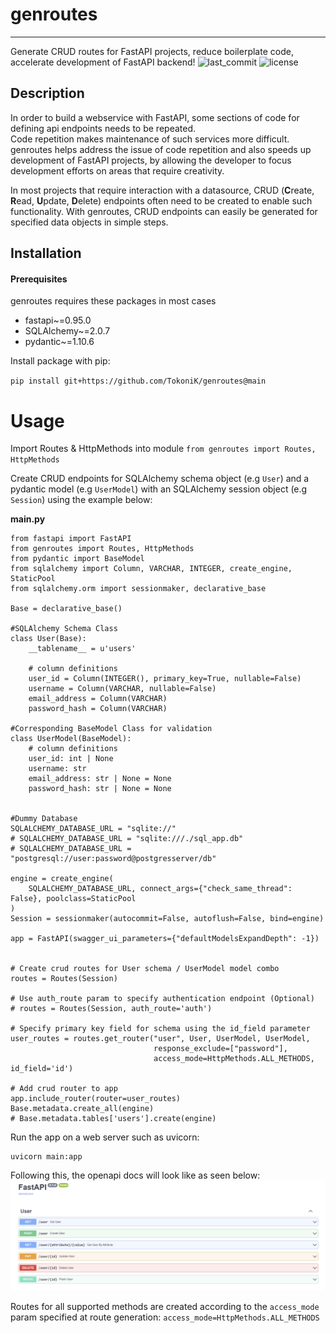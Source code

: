# genroutes

----
Generate CRUD routes for FastAPI projects, reduce boilerplate code, accelerate development of FastAPI backend!
![last_commit](https://img.shields.io/github/last-commit/TokoniK/genroutes?style=)
![license](https://img.shields.io/github/license/TokoniK/genroutes?style=)


## Description
In order to build a webservice with FastAPI, some sections of code for defining api endpoints needs to be repeated.  
Code repetition makes maintenance of such services more difficult.  
genroutes helps address the issue of code repetition and also speeds up development of
FastAPI projects, by allowing the developer to focus development efforts on areas that require creativity.  

In most projects that require interaction with a datasource, CRUD (**C**reate, **R**ead, **U**pdate, **D**elete) endpoints often need to be created to enable
such functionality.
With genroutes, CRUD endpoints can easily be generated for specified data objects in simple steps.

## Installation
####  Prerequisites
genroutes requires these packages in most cases

- fastapi~=0.95.0
- SQLAlchemy~=2.0.7
- pydantic~=1.10.6

Install package with pip:

``pip install git+https://github.com/TokoniK/genroutes@main ``

# Usage
Import Routes & HttpMethods into module
``from genroutes import Routes, HttpMethods``

Create CRUD endpoints for SQLAlchemy schema object (e.g ``User``) and a pydantic model (e.g ``UserModel``)
with an SQLAlchemy session object (e.g ``Session``) using the example below:




**main.py**
```
from fastapi import FastAPI
from genroutes import Routes, HttpMethods
from pydantic import BaseModel
from sqlalchemy import Column, VARCHAR, INTEGER, create_engine, StaticPool
from sqlalchemy.orm import sessionmaker, declarative_base

Base = declarative_base()

#SQLAlchemy Schema Class
class User(Base):
    __tablename__ = u'users'

    # column definitions
    user_id = Column(INTEGER(), primary_key=True, nullable=False)
    username = Column(VARCHAR, nullable=False)
    email_address = Column(VARCHAR)
    password_hash = Column(VARCHAR)

#Corresponding BaseModel Class for validation
class UserModel(BaseModel):
    # column definitions
    user_id: int | None
    username: str
    email_address: str | None = None
    password_hash: str | None = None


#Dummy Database
SQLALCHEMY_DATABASE_URL = "sqlite://"
# SQLALCHEMY_DATABASE_URL = "sqlite:///./sql_app.db"
# SQLALCHEMY_DATABASE_URL = "postgresql://user:password@postgresserver/db"

engine = create_engine(
    SQLALCHEMY_DATABASE_URL, connect_args={"check_same_thread": False}, poolclass=StaticPool
)
Session = sessionmaker(autocommit=False, autoflush=False, bind=engine)

app = FastAPI(swagger_ui_parameters={"defaultModelsExpandDepth": -1})


# Create crud routes for User schema / UserModel model combo
routes = Routes(Session)

# Use auth_route param to specify authentication endpoint (Optional)
# routes = Routes(Session, auth_route='auth')

# Specify primary key field for schema using the id_field parameter 
user_routes = routes.get_router("user", User, UserModel, UserModel,
                                response_exclude=["password"],
                                access_mode=HttpMethods.ALL_METHODS, id_field='id')

# Add crud router to app
app.include_router(router=user_routes)
Base.metadata.create_all(engine)
# Base.metadata.tables['users'].create(engine)
```

Run the app on a web server such as uvicorn:  
```
uvicorn main:app
```

Following this, the openapi docs will look like as seen below:
![Openapi Doc](assets/apidoc.png)

Routes for all supported methods are created according to the ``access_mode`` param
specified at route generation:
``access_mode=HttpMethods.ALL_METHODS``
